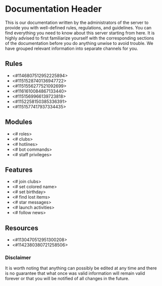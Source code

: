 # Documentation Header
This is our documentation written by the administrators of the server to provide you with well-defined rules, regulations, and guidelines. You can find everything you need to know about this server starting from here. It is highly advised to first familiarize yourself with the corresponding sections of the documentation before you do anything unwise to avoid trouble. We have grouped relevant information into separate channels for you.

## Rules

* <#1146807512952225894>
* <#1151528740136947722>
* <#1151556277521092699>
* <#1161610084867133440>
* <#1151569966139723818>
* <#1152258150385336391>
* <#1151577417937334435>

## Modules

* <# roles>
* <# clubs>
* <# hotlines>
* <# bot commands>
* <# staff privileges>

## Features

* <# join clubs>
* <# set colored name>
* <# set birthday>
* <# find lost items>
* <# star messages>
* <# launch activities>
* <# follow news>

## Resources

* <#1130470512951300208>
* <#1142380380721258506>

### Disclaimer
It is worth noting that anything can possibly be edited at any time and there is no guarantee that what once was valid information will remain valid forever or that you will be notified of all changes in the future.
